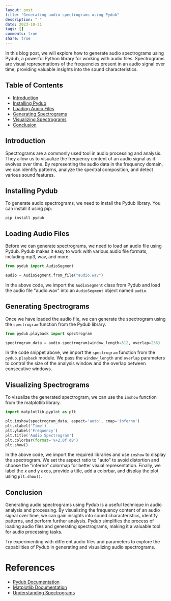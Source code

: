 ```yaml
---
layout: post
title: "Generating audio spectrograms using Pydub"
description: " "
date: 2023-10-31
tags: []
comments: true
share: true
---
```


In this blog post, we will explore how to generate audio spectrograms using Pydub, a powerful Python library for working with audio files. Spectrograms are visual representations of the frequencies present in an audio signal over time, providing valuable insights into the sound characteristics.

## Table of Contents
- [Introduction](#introduction)
- [Installing Pydub](#installing-pydub)
- [Loading Audio Files](#loading-audio-files)
- [Generating Spectrograms](#generating-spectrograms)
- [Visualizing Spectrograms](#visualizing-spectrograms)
- [Conclusion](#conclusion)

## Introduction

Spectrograms are a commonly used tool in audio processing and analysis. They allow us to visualize the frequency content of an audio signal as it evolves over time. By representing the audio data in the frequency domain, we can identify patterns, analyze the spectral composition, and detect various sound features.

## Installing Pydub

To generate audio spectrograms, we need to install the Pydub library. You can install it using pip:

```
pip install pydub
```

## Loading Audio Files

Before we can generate spectrograms, we need to load an audio file using Pydub. Pydub makes it easy to work with various audio file formats, including mp3, wav, and more.

```python
from pydub import AudioSegment

audio = AudioSegment.from_file("audio.wav")
```

In the above code, we import the `AudioSegment` class from Pydub and load the audio file "audio.wav" into an `AudioSegment` object named `audio`.

## Generating Spectrograms

Once we have loaded the audio file, we can generate the spectrogram using the `spectrogram` function from the Pydub library.

```python
from pydub.playback import spectrogram

spectrogram_data = audio.spectrogram(window_length=512, overlap=256)
```

In the code snippet above, we import the `spectrogram` function from the `pydub.playback` module. We pass the `window_length` and `overlap` parameters to control the size of the analysis window and the overlap between consecutive windows.

## Visualizing Spectrograms

To visualize the generated spectrogram, we can use the `imshow` function from the matplotlib library.

```python
import matplotlib.pyplot as plt

plt.imshow(spectrogram_data, aspect='auto', cmap='inferno')
plt.xlabel('Time')
plt.ylabel('Frequency')
plt.title('Audio Spectrogram')
plt.colorbar(format='%+2.0f dB')
plt.show()
```

In the above code, we import the required libraries and use `imshow` to display the spectrogram. We set the aspect ratio to "auto" to avoid distortion and choose the "inferno" colormap for better visual representation. Finally, we label the x and y axes, provide a title, add a colorbar, and display the plot using `plt.show()`.

## Conclusion

Generating audio spectrograms using Pydub is a useful technique in audio analysis and processing. By visualizing the frequency content of an audio signal over time, we can gain insights into sound characteristics, identify patterns, and perform further analysis. Pydub simplifies the process of loading audio files and generating spectrograms, making it a valuable tool for audio processing tasks.

Try experimenting with different audio files and parameters to explore the capabilities of Pydub in generating and visualizing audio spectrograms.

# References
- [Pydub Documentation](https://github.com/jiaaro/pydub)
- [Matplotlib Documentation](https://matplotlib.org/)
- [Understanding Spectrograms](https://en.wikipedia.org/wiki/Spectrogram)